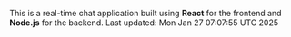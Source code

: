 This is a real-time chat application built using **React** for the frontend and **Node.js** for the backend.
Last updated: Mon Jan 27 07:07:55 UTC 2025
